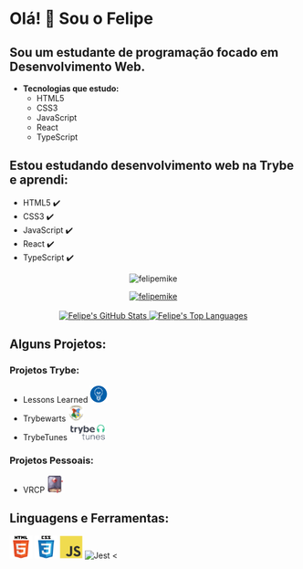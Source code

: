 # Olá! 👋 Sou o Felipe

## Sou um estudante de programação focado em Desenvolvimento Web.

- **Tecnologias que estudo:**
  - HTML5
  - CSS3
  - JavaScript
  - React
  - TypeScript

## Estou estudando desenvolvimento web na Trybe e aprendi:

- HTML5 ✔️
- CSS3 ✔️
- JavaScript ✔️
- React ✔️
- TypeScript ✔️

<div align="center">
  <p><img src="https://komarev.com/ghpvc/?username=felipemike&label=Visualizações&color=0e75b6&style=flat" alt="felipemike" /></p>
  <a href="https://github.com/ryo-ma/github-profile-trophy"><img src="https://github-profile-trophy.vercel.app/?username=felipemike" alt="felipemike" /></a>  
</div>

<br>

<div align="center">
  <a href="https://github.com/felipemike">
    <img height="150em" src="https://github-readme-stats.vercel.app/api?username=felipemike&show_icons=true&theme=radical&include_all_commits=true&count_private=true&hide=issues" alt="Felipe's GitHub Stats"/>
    <img height="150em" src="https://github-readme-stats.vercel.app/api/top-langs/?username=felipemike&layout=compact&theme=radical" alt="Felipe's Top Languages"/>
  </a>
</div>

## Alguns Projetos:

### Projetos Trybe:

- Lessons Learned [<img src="https://github.com/felipemike/lessons-learned/blob/main/trybe.png" height="30">](https://felipemike.github.io/lessons-learned)
- Trybewarts [<img src="https://github.com/felipemike/trybewarts/blob/main/images/trybewarts-colored.svg" height="30">](https://felipemike.github.io/trybewarts)
- TrybeTunes [<img src="https://github.com/felipemike/trybetunes/blob/main/src/assets/logo.png" height="30">](https://github.com/felipemike/trybetunes)

### Projetos Pessoais:

- VRCP [<img src="https://github.com/felipemike/vcp-main/blob/main/favicon.png" height="30">](https://github.com/felipemike/vcp-main)

## Linguagens e Ferramentas:

<p align="left">
  <img src="https://raw.githubusercontent.com/devicons/devicon/master/icons/html5/html5-original-wordmark.svg" alt="HTML5" width="40" height="40"/>  
  <img src="https://raw.githubusercontent.com/devicons/devicon/master/icons/css3/css3-original-wordmark.svg" alt="CSS3" width="40" height="40"/>  
  <img src="https://raw.githubusercontent.com/devicons/devicon/master/icons/javascript/javascript-original.svg" alt="JavaScript" width="40" height="40"/>  
  <img src="https://www.vectorlogo.zone/logos/jestjsio/jestjsio-icon.svg" alt="Jest" width="40" height="40"/>  
  <
